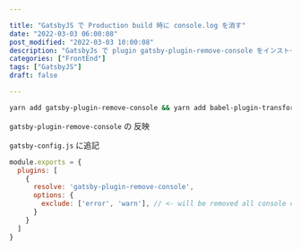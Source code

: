 ```yaml
---

title: "GatsbyJS で Production build 時に console.log を消す"
date: "2022-03-03 06:00:08"
post_modified: "2022-03-03 10:00:08"
description: "GatsbyJs で plugin gatsby-plugin-remove-console をインストール"
categories: ["FrontEnd"]
tags: ["GatsbyJS"]
draft: false

---
```


```bash
yarn add gatsby-plugin-remove-console && yarn add babel-plugin-transform-remove-console --dev
```

`gatsby-plugin-remove-console` の 反映

`gatsby-config.js` に追記

```js
module.exports = {
  plugins: [
    {
      resolve: 'gatsby-plugin-remove-console',
      options: {
        exclude: ['error', 'warn'], // <- will be removed all console calls except these
      }
    }
  ]
}
```
